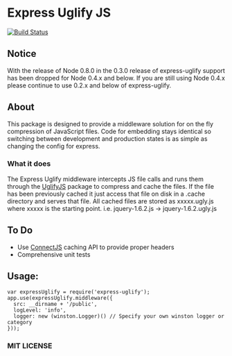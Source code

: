# Express Uglify JS #
[![Build Status](https://secure.travis-ci.org/ncrohn/express-uglify.png)](http://travis-ci.org/ncrohn/express-uglify)

## Notice ##
With the release of Node 0.8.0 in the 0.3.0 release of express-uglify support has been dropped for Node 0.4.x and below. If you are still using Node 0.4.x please continue to use 0.2.x and below of express-uglify.

## About ##
This package is designed to provide a middleware solution for on the fly compression of JavaScript files. Code for embedding stays identical so switching between development and production states is as simple as changing the config for express.

### What it does ###
The Express Uglify middleware intercepts JS file calls and runs them through the [UglifyJS](https://github.com/mishoo/UglifyJS) package to compress and cache the files. If the file has been previously cached it just access that file on disk in a .cache directory and serves that file. All cached files are stored as xxxxx.ugly.js where xxxxx is the starting point. i.e. jquery-1.6.2.js -> jquery-1.6.2.ugly.js

## To Do ##
- Use [ConnectJS](http://www.senchalabs.org/connect/) caching API to provide proper headers
- Comprehensive unit tests

## Usage:

    var expressUglify = require('express-uglify');
    app.use(expressUglify.middleware({ 
      src: __dirname + '/public',
      logLevel: 'info',
      logger: new (winston.Logger)() // Specify your own winston logger or category
    }));

### MIT LICENSE


